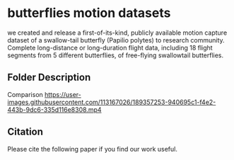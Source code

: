 # butterflies motion datasets

we created and release a first-of-its-kind, publicly available motion capture dataset of a swallow-tail butterfly (Papilio polytes) to research community. Complete long-distance or long-duration flight data, including 18 flight segments from 5 different butterflies, of free-flying swallowtail butterflies.





## Folder Description
Comparison
https://user-images.githubusercontent.com/113167026/189357253-940695c1-f4e2-443b-9dc6-335d116e8308.mp4





## Citation

Please cite the following paper if you find our work useful.
